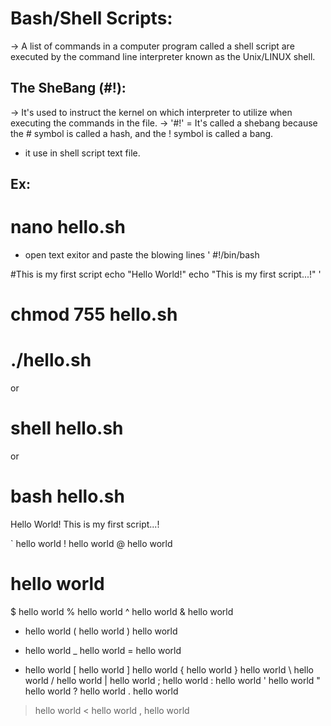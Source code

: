 Bash/Shell Scripts:
===================
-> A list of commands in a computer program called a shell script are executed by the command line interpreter known as the Unix/LINUX shell.

The SheBang (#!):
----------------
-> It's used to instruct the kernel on which interpreter to utilize when executing the commands in the file.
-> '#!' = It's called a shebang because the # symbol is called a hash, and the ! symbol is called a bang.
- it use in shell script text file.

Ex:
---
# nano hello.sh
- open text exitor and paste the blowing lines
'
#!/bin/bash

#This is my first script
echo "Hello World!"
echo "This is my first script...!"
'
# chmod 755 hello.sh
# ./hello.sh
or
# shell hello.sh
or 
# bash hello.sh
Hello World!
This is my first script...!

` hello world
! hello world
@ hello world
# hello world
$ hello world
% hello world
^ hello world
& hello world
* hello world
( hello world
) hello world
- hello world
_ hello world
= hello world
+ hello world
[ hello world
] hello world
{ hello world
} hello world
\ hello world
/ hello world
| hello world
; hello world
: hello world
' hello world
" hello world
? hello world
. hello world
> hello world
< hello world
, hello world



